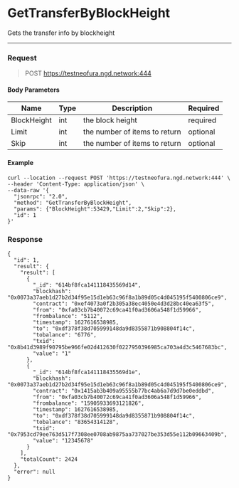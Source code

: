 # GetTransferByBlockHeight
Gets the transfer info by blockheight
<hr>

### Request

> POST https://testneofura.ngd.network:444

#### Body Parameters

|    Name    | Type | Description | Required |
| ---------- | --- |    ------    | ----|
| BlockHeight    | int|  the block height| required|
| Limit    | int|  the number of items to return| optional|
| Skip    | int|  the number of items to return| optional |


#### Example
```
curl --location --request POST 'https://testneofura.ngd.network:444' \
--header 'Content-Type: application/json' \
--data-raw '{
  "jsonrpc": "2.0",
  "method": "GetTransferByBlockHeight",
  "params": {"BlockHeight":53429,"Limit":2,"Skip":2},
  "id": 1
}'
```
### Response
```json5
{
  "id": 1,
  "result": {
    "result": [
      {
        "_id": "614bf8fca141118435569d14",
        "blockhash": "0x0073a37aeb1d27b2d34f95e15d1eb63c96f8a1b89d05c4d045195f5400806ce9",
        "contract": "0xef4073a0f2b305a38ec4050e4d3d28bc40ea63f5",
        "from": "0xfa03cb7b40072c69ca41f0ad3606a548f1d59966",
        "frombalance": "5112",
        "timestamp": 1627616538985,
        "to": "0xdf378f38d705999148da9d8355871b908804f14c",
        "tobalance": "6776",
        "txid": "0x8b41d3989f90795be966fe02d412630f0227950396985ca703a4d3c5467683bc",
        "value": "1"
      },
      {
        "_id": "614bf8fca141118435569d1e",
        "blockhash": "0x0073a37aeb1d27b2d34f95e15d1eb63c96f8a1b89d05c4d045195f5400806ce9",
        "contract": "0x1415ab3b409a95555b77bc4ab6a7d9d7be0eddbd",
        "from": "0xfa03cb7b40072c69ca41f0ad3606a548f1d59966",
        "frombalance": "15905933693121826",
        "timestamp": 1627616538985,
        "to": "0xdf378f38d705999148da9d8355871b908804f14c",
        "tobalance": "83654314128",
        "txid": "0x7953cd79ee763d517f7308ee0708ab9875aa737027be353d55e112b09663409b",
        "value": "12345678"
      }
    ],
    "totalCount": 2424
  },
  "error": null
}
```
